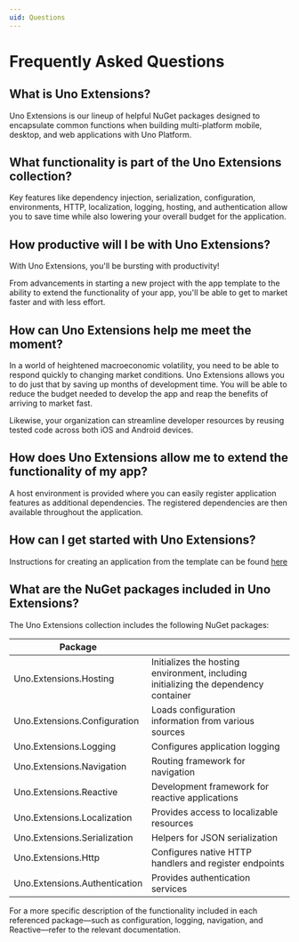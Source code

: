 ```yaml
---
uid: Questions
---
```

# Frequently Asked Questions

## What is Uno Extensions?
Uno Extensions is our lineup of helpful NuGet packages designed to encapsulate common functions when building multi-platform mobile, desktop, and web applications with Uno Platform.

## What functionality is part of the Uno Extensions collection?
Key features like dependency injection, serialization, configuration, environments, HTTP, localization, logging, hosting, and authentication allow you to save time while also lowering your overall budget for the application. 

## How productive will I be with Uno Extensions?
With Uno Extensions, you'll be bursting with productivity! 

From advancements in starting a new project with the app template to the ability to extend the functionality of your app, you'll be able to get to market faster and with less effort.

## How can Uno Extensions help me meet the moment?
In a world of heightened macroeconomic volatility, you need to be able to respond quickly to changing market conditions. Uno Extensions allows you to do just that by saving up months of development time. You will be able to reduce the budget needed to develop the app and reap the benefits of arriving to market fast.

Likewise, your organization can streamline developer resources by reusing tested code across both iOS and Android devices.

## How does Uno Extensions allow me to extend the functionality of my app?
A host environment is provided where you can easily register application features as additional dependencies. The registered dependencies are then available throughout the application.

## How can I get started with Uno Extensions?
Instructions for creating an application from the template can be found [here](xref:GettingStarted)

## What are the NuGet packages included in Uno Extensions?
The Uno Extensions collection includes the following NuGet packages:

| Package                      |                                                                                      |
|------------------------------|--------------------------------------------------------------------------------------|
| Uno.Extensions.Hosting       | Initializes the hosting environment, including initializing the dependency container |
| Uno.Extensions.Configuration | Loads configuration information from various sources                                 |
| Uno.Extensions.Logging       | Configures application logging                                                       |
| Uno.Extensions.Navigation    | Routing framework for navigation                                                     |
| Uno.Extensions.Reactive      | Development framework for reactive applications                                      |
| Uno.Extensions.Localization  | Provides access to localizable resources                                             |
| Uno.Extensions.Serialization | Helpers for JSON serialization                                                       |
| Uno.Extensions.Http          | Configures native HTTP handlers and register endpoints                               |
| Uno.Extensions.Authentication | Provides authentication services                                                     |

For a more specific description of the functionality included in each referenced package—such as configuration, logging, navigation, and Reactive—refer to the relevant documentation.